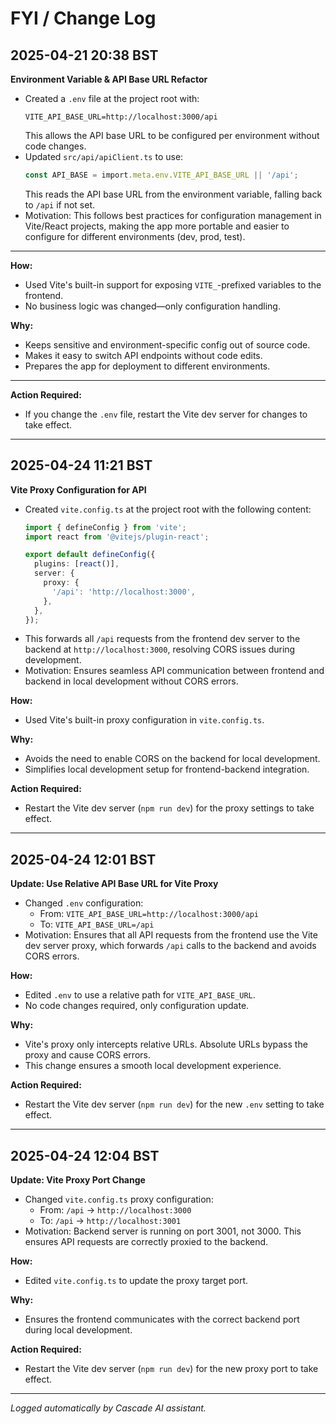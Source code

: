 # FYI / Change Log

## 2025-04-21 20:38 BST

**Environment Variable & API Base URL Refactor**

- Created a `.env` file at the project root with:
  ```
  VITE_API_BASE_URL=http://localhost:3000/api
  ```
  This allows the API base URL to be configured per environment without code changes.
- Updated `src/api/apiClient.ts` to use:
  ```typescript
  const API_BASE = import.meta.env.VITE_API_BASE_URL || '/api';
  ```
  This reads the API base URL from the environment variable, falling back to `/api` if not set.
- Motivation: This follows best practices for configuration management in Vite/React projects, making the app more portable and easier to configure for different environments (dev, prod, test).

---

**How:**
- Used Vite's built-in support for exposing `VITE_`-prefixed variables to the frontend.
- No business logic was changed—only configuration handling.

**Why:**
- Keeps sensitive and environment-specific config out of source code.
- Makes it easy to switch API endpoints without code edits.
- Prepares the app for deployment to different environments.

---

**Action Required:**
- If you change the `.env` file, restart the Vite dev server for changes to take effect.

---

## 2025-04-24 11:21 BST

**Vite Proxy Configuration for API**

- Created `vite.config.ts` at the project root with the following content:
  ```typescript
  import { defineConfig } from 'vite';
  import react from '@vitejs/plugin-react';

  export default defineConfig({
    plugins: [react()],
    server: {
      proxy: {
        '/api': 'http://localhost:3000',
      },
    },
  });
  ```
- This forwards all `/api` requests from the frontend dev server to the backend at `http://localhost:3000`, resolving CORS issues during development.
- Motivation: Ensures seamless API communication between frontend and backend in local development without CORS errors.

**How:**
- Used Vite's built-in proxy configuration in `vite.config.ts`.

**Why:**
- Avoids the need to enable CORS on the backend for local development.
- Simplifies local development setup for frontend-backend integration.

**Action Required:**
- Restart the Vite dev server (`npm run dev`) for the proxy settings to take effect.

---

## 2025-04-24 12:01 BST

**Update: Use Relative API Base URL for Vite Proxy**

- Changed `.env` configuration:
  - From: `VITE_API_BASE_URL=http://localhost:3000/api`
  - To:   `VITE_API_BASE_URL=/api`
- Motivation: Ensures that all API requests from the frontend use the Vite dev server proxy, which forwards `/api` calls to the backend and avoids CORS errors.

**How:**
- Edited `.env` to use a relative path for `VITE_API_BASE_URL`.
- No code changes required, only configuration update.

**Why:**
- Vite's proxy only intercepts relative URLs. Absolute URLs bypass the proxy and cause CORS errors.
- This change ensures a smooth local development experience.

**Action Required:**
- Restart the Vite dev server (`npm run dev`) for the new `.env` setting to take effect.

---

## 2025-04-24 12:04 BST

**Update: Vite Proxy Port Change**

- Changed `vite.config.ts` proxy configuration:
  - From: `/api` → `http://localhost:3000`
  - To:   `/api` → `http://localhost:3001`
- Motivation: Backend server is running on port 3001, not 3000. This ensures API requests are correctly proxied to the backend.

**How:**
- Edited `vite.config.ts` to update the proxy target port.

**Why:**
- Ensures the frontend communicates with the correct backend port during local development.

**Action Required:**
- Restart the Vite dev server (`npm run dev`) for the new proxy port to take effect.

---

*Logged automatically by Cascade AI assistant.*
